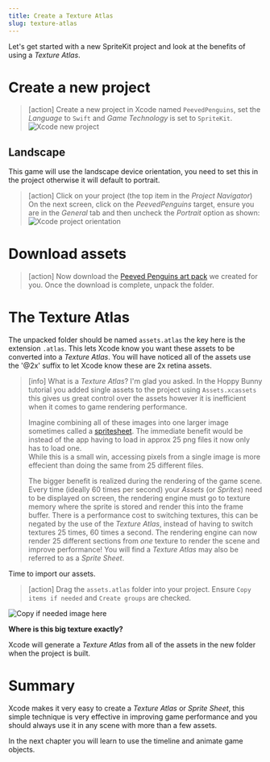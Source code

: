 ```yaml
---
title: Create a Texture Atlas
slug: texture-atlas
---
```


Let's get started with a new SpriteKit project and look at the benefits of using a 
*Texture Atlas*.

# Create a new project

> [action]
> Create a new project in Xcode named `PeevedPenguins`, set the *Language* to `Swift` 
> and *Game Technology* is set to `SpriteKit`.
> ![Xcode new project](../Tutorial-Images/p2-01-make-new-project.png)
>

## Landscape

This game will use the landscape device orientation, you need to set this in the project 
otherwise it will default to portrait.

> [action]
> Click on your project (the top item in the *Project Navigator*)
> On the next screen, click on the *PeevedPenguins* target, ensure you are in the *General* tab and then uncheck the *Portrait* option as shown:
> ![Xcode project orientation](../Tutorial-Images/p2-02-set-orientation.png)
>

# Download assets

> [action] Now download the [Peeved Penguins art pack](/../PeevedPenguinsAssets.zip) we 
> created for you. Once the download is complete, unpack the folder.

# The Texture Atlas

The unpacked folder should be named `assets.atlas` the key here is the extension `.atlas`.  This lets Xcode know you want these assets to be converted into a *Texture Atlas*.  You will have noticed all of the assets use the '@2x' suffix to let Xcode know these are 2x retina assets.

> [info]
> What is a *Texture Atlas*? I'm glad you asked.
> In the Hoppy Bunny tutorial you added single assets to the project using 
> `Assets.xcassets` this gives us great control over the assets however it is inefficient 
> when it comes to game rendering performance.
>
> Imagine combining all of these 
> images into one larger image sometimes called a 
> [spritesheet](https://www.google.com/#safe=off&q=sprite+sheet). The immediate benefit would be 
> instead of the app having to load in approx 25 png files it now only has to load one.  
> While this is a small win, accessing pixels from a single image is more effecient than 
> doing the same from 25 different files.
>
> The bigger benefit is realized during the rendering of the  game scene. Every time 
> (ideally 60 times per second) your *Assets* (or *Sprites*) need to be displayed on 
> screen, the rendering engine must go to texture memory where the sprite is stored and 
> render this into the frame buffer.  There is a performance cost to switching textures, 
> this can be negated by the use of the *Texture Atlas*, instead of having to switch 
> textures 25 times, 60 times a second. The rendering engine can now render 25 different 
> sections from *one* texture to render the scene and improve performance! You will find 
> a *Texture Atlas* may also be referred to as a *Sprite Sheet*.

Time to import our assets.

> [action]
> Drag the `assets.atlas` folder into your project.
> Ensure `Copy items if needed` and `Create groups` are checked.

![Copy if needed image here](../Tutorial-Images/p2-03-add-assets-cop-if-needed.png)

**Where is this big texture exactly?**

Xcode will generate a *Texture Atlas* from all of the assets in the new folder when the 
project is built.

# Summary

Xcode makes it very easy to create a *Texture Atlas* or *Sprite Sheet*, this simple 
technique is very effective in improving game performance and you should always use it 
in any scene with more than a few assets.

In the next chapter you will learn to use the timeline and animate game objects.
